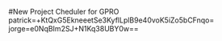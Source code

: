 #New Project Cheduler for GPRO
patrick=+KtQxG5EkneeetSe3KyflLplB9e40voK5iZo5bCFnqo=
jorge=e0NqBIm2SJ+N1Kq38UBY0w==


